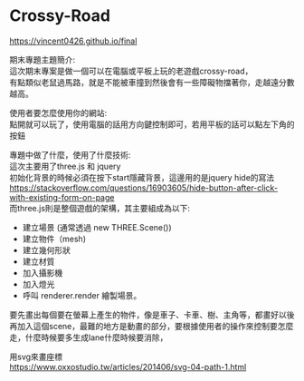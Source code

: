 # Crossy-Road

https://vincent0426.github.io/final

期末專題主題簡介:<br/>
這次期末專案是做一個可以在電腦或平板上玩的老遊戲crossy-road，<br/>有點類似老鼠過馬路，就是不能被車撞到然後會有一些障礙物擋著你，走越遠分數越高。<br/>

使用者要怎麼使用你的網站:<br/>
點開就可以玩了，使用電腦的話用方向鍵控制即可，若用平板的話可以點左下角的按鈕<br/>

專題中做了什麼，使用了什麼技術:<br/>
這次主要用了three.js 和 jquery<br/>
初始化背景的時候必須在按下start隱藏背景，這邊用的是jquery hide的寫法<br/>
https://stackoverflow.com/questions/16903605/hide-button-after-click-with-existing-form-on-page<br/>
而three.js則是整個遊戲的架構，其主要組成為以下:<br/>
* 建立場景 (通常透過 new THREE.Scene())
* 建立物件（mesh)
* 建立幾何形狀
* 建立材質
* 加入攝影機
* 加入燈光
* 呼叫 renderer.render 繪製場景。

要先畫出每個要在螢幕上產生的物件，像是車子、卡車、樹、主角等，都畫好以後再加入這個scene，最難的地方是動畫的部分，要根據使用者的操作來控制要怎麼走，什麼時候要多生成lane什麼時候要消除，

用svg來畫座標<br/>
https://www.oxxostudio.tw/articles/201406/svg-04-path-1.html
